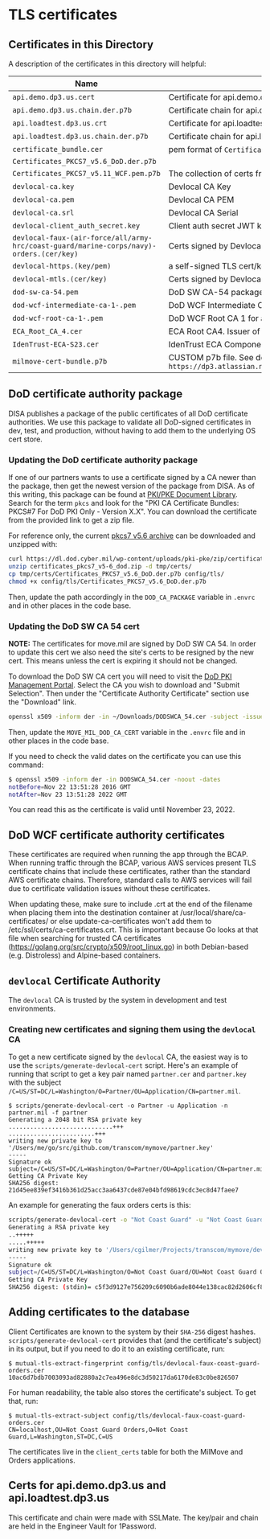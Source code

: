 # TLS certificates

## Certificates in this Directory

A description of the certificates in this directory will helpful:

| Name | Function |
| --- | --- |
| `api.demo.dp3.us.cert` | Certificate for api.demo.dp3.us |
| `api.demo.dp3.us.chain.der.p7b` | Certificate chain for api.demo.dp3.us (non-ATO) |
| `api.loadtest.dp3.us.crt` | Certificate for api.loadtest.dp3.us |
| `api.loadtest.dp3.us.chain.der.p7b` | Certificate chain for api.loadtest.dp3.us (non-ATO) |
| `certificate_bundle.cer` | pem format of `Certificates_PKCS7_v5.6_DoD.der.p7b` |
| `Certificates_PKCS7_v5.6_DoD.der.p7b` | |
| `Certificates_PKCS7_v5.11_WCF.pem.p7b` | The collection of certs from which the dod-wcf-* certificates are derived. |
| `devlocal-ca.key` | Devlocal CA Key |
| `devlocal-ca.pem` | Devlocal CA PEM |
| `devlocal-ca.srl` | Devlocal CA Serial |
| `devlocal-client_auth_secret.key` | Client auth secret JWT key. |
| `devlocal-faux-(air-force/all/army-hrc/coast-guard/marine-corps/navy)-orders.(cer/key)` | Certs signed by Devlocal CA for Orders API testing |
| `devlocal-https.(key/pem)` | a self-signed TLS cert/key pair |
| `devlocal-mtls.(cer/key)` | Certs signed by Devlocal CA for mTLS testing |
| `dod-sw-ca-54.pem` | DoD SW CA-54 package |
| `dod-wcf-intermediate-ca-1-.pem` | DoD WCF Intermediate CA 1 for allowing TLS connectivity to AWS services in the BCAP |
| `dod-wcf-root-ca-1-.pem` | DoD WCF Root CA 1 for allowing TLS connectivity to AWS services in the BCAP |
| `ECA_Root_CA_4.cer` | ECA Root CA4. Issuer of IdenTrust ECA Component S23 |
| `IdenTrust-ECA-S23.cer` | IdenTrust ECA Component S23 |
| `milmove-cert-bundle.p7b` | CUSTOM p7b file. See documentation `https://dp3.atlassian.net/wiki/spaces/MT/pages/2026405889/Draft+0067+Creating+P7B+Files` |

## DoD certificate authority package

DISA publishes a package of the public certificates of all DoD certificate
authorities. We use this package to validate all DoD-signed certificates in
dev, test, and production, without having to add them to the underlying OS cert
store.

### Updating the DoD certificate authority package

If one of our partners wants to use a certificate signed by a CA newer than the
package, then get the newest version of the package from DISA. As of this
writing, this package can be found at
[PKI/PKE Document Library](https://public.cyber.mil/pki-pke/pkipke-document-library/).
Search for the term `pkcs` and look for the "PKI CA Certificate Bundles: PKCS#7 For DoD PKI Only - Version X.X".
You can download the certificate from the provided link to get a zip file.

For reference only, the current [pkcs7 v5.6 archive](https://dl.dod.cyber.mil/wp-content/uploads/pki-pke/zip/certificates_pkcs7_v5-6_dod.zip)
can be downloaded and unzipped with:

```sh
curl https://dl.dod.cyber.mil/wp-content/uploads/pki-pke/zip/certificates_pkcs7_v5-6_dod.zip -o certificates_pkcs7_v5-6_dod.zip
unzip certificates_pkcs7_v5-6_dod.zip -d tmp/certs/
cp tmp/certs/Certificates_PKCS7_v5.6_DoD.der.p7b config/tls/
chmod +x config/tls/Certificates_PKCS7_v5.6_DoD.der.p7b
```

Then, update the path accordingly in the `DOD_CA_PACKAGE` variable in `.envrc` and in other places in the code base.

### Updating the DoD SW CA 54 cert

**NOTE:** The certificates for move.mil are signed by DoD SW CA 54. In order to update this cert we also need the
site's certs to be resigned by the new cert. This means unless the cert is expiring it should not be changed.

To download the DoD SW CA cert you will need to visit the [DoD PKI Management Portal](https://crl.gds.disa.mil/).
Select the CA you wish to download and "Submit Selection". Then under the "Certificate Authority Certificate" section
use the "Download" link.

```sh
openssl x509 -inform der -in ~/Downloads/DODSWCA_54.cer -subject -issuer > config/tls/dod-sw-ca-54.pem
```

Then, update the `MOVE_MIL_DOD_CA_CERT` variable in the `.envrc` file and in other places in the code base.

If you need to check the valid dates on the certificate you can use this command:

```sh
$ openssl x509 -inform der -in DODSWCA_54.cer -noout -dates
notBefore=Nov 22 13:51:28 2016 GMT
notAfter=Nov 23 13:51:28 2022 GMT
```

You can read this as the certificate is valid until November 23, 2022.

## DoD WCF certificate authority certificates

These certificates are required when running the app through the BCAP. When running traffic through
the BCAP, various AWS services present TLS certificate chains that include these certificates,
rather than the standard AWS certificate chains. Therefore, standard calls to AWS services will
fail due to certificate validation issues without these certificates.

When updating these, make sure to include .crt at the end of the filename when placing them into
the destination container at /usr/local/share/ca-certificates/ or else update-ca-certificates won't
add them to /etc/ssl/certs/ca-certificates.crt. This is important because Go looks at that file
when searching for trusted CA certificates (<https://golang.org/src/crypto/x509/root_linux.go>) in
both Debian-based (e.g. Distroless) and Alpine-based containers.

## `devlocal` Certificate Authority

The `devlocal` CA is trusted by the system in development and test environments.

### Creating new certificates and signing them using the `devlocal` CA

To get a new certificate signed by the `devlocal` CA, the easiest way is to use
the `scripts/generate-devlocal-cert` script. Here's an example of running that script
to get a key pair named `partner.cer` and `partner.key` with the subject `/C=US/ST=DC/L=Washington/O=Partner/OU=Application/CN=partner.mil`.

```text
$ scripts/generate-devlocal-cert -o Partner -u Application -n partner.mil -f partner
Generating a 2048 bit RSA private key
.............................+++
........................+++
writing new private key to '/Users/me/go/src/github.com/transcom/mymove/partner.key'
-----
Signature ok
subject=/C=US/ST=DC/L=Washington/O=Partner/OU=Application/CN=partner.mil
Getting CA Private Key
SHA256 digest: 21d45ee839ef3416b361d25acc3aa6437cde87e04bfd98619cdc3ec8d47faee7
```

An example for generating the faux orders certs is this:

```sh
scripts/generate-devlocal-cert -o "Not Coast Guard" -u "Not Coast Guard Orders" -n localhost -f devlocal-faux-coast-guard-orders
Generating a RSA private key
..+++++
.....+++++
writing new private key to '/Users/cgilmer/Projects/transcom/mymove/devlocal-faux-coast-guard-orders.key'
-----
Signature ok
subject=/C=US/ST=DC/L=Washington/O=Not Coast Guard/OU=Not Coast Guard Orders/CN=localhost
Getting CA Private Key
SHA256 digest: (stdin)= c5f3d9127e756209c6090b6ade8044e138cac82d2606cf85a7e9e381c4b7b2ac
```

## Adding certificates to the database

Client Certificates are known to the system by their `SHA-256` digest hashes.
`scripts/generate-devlocal-cert` provides that (and the certificate's subject)
in its output, but if you need to do it to an existing certificate, run:

```text
$ mutual-tls-extract-fingerprint config/tls/devlocal-faux-coast-guard-orders.cer
10ac6d7bdb7003093ad82880a2c7ea496e8dc3d50217da6170de83c0be826507
```

For human readability, the table also stores the certificate's subject. To get that, run:

```text
$ mutual-tls-extract-subject config/tls/devlocal-faux-coast-guard-orders.cer
CN=localhost,OU=Not Coast Guard Orders,O=Not Coast Guard,L=Washington,ST=DC,C=US
```

The certificates live in the `client_certs` table for both the MilMove and Orders applications.

## Certs for api.demo.dp3.us and api.loadtest.dp3.us

This certificate and chain were made with SSLMate. The key/pair and chain are held in the Engineer Vault for 1Password.

